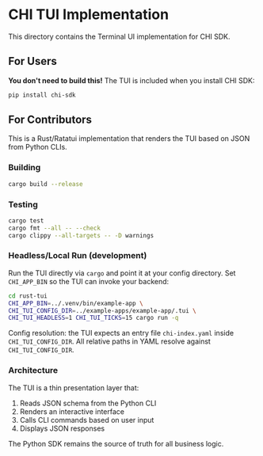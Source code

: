 # CHI TUI Implementation

This directory contains the Terminal UI implementation for CHI SDK.

## For Users

**You don't need to build this!** The TUI is included when you install CHI SDK:

```bash
pip install chi-sdk
```

## For Contributors

This is a Rust/Ratatui implementation that renders the TUI based on JSON from Python CLIs.

### Building

```bash
cargo build --release
```

### Testing

```bash
cargo test
cargo fmt --all -- --check
cargo clippy --all-targets -- -D warnings
```

### Headless/Local Run (development)

Run the TUI directly via `cargo` and point it at your config directory. Set `CHI_APP_BIN` so the TUI can invoke your backend:

```bash
cd rust-tui
CHI_APP_BIN=../.venv/bin/example-app \
CHI_TUI_CONFIG_DIR=../example-apps/example-app/.tui \
CHI_TUI_HEADLESS=1 CHI_TUI_TICKS=15 cargo run -q
```

Config resolution: the TUI expects an entry file `chi-index.yaml` inside `CHI_TUI_CONFIG_DIR`. All relative paths in YAML resolve against `CHI_TUI_CONFIG_DIR`.

### Architecture

The TUI is a thin presentation layer that:
1. Reads JSON schema from the Python CLI
2. Renders an interactive interface
3. Calls CLI commands based on user input
4. Displays JSON responses

The Python SDK remains the source of truth for all business logic.
